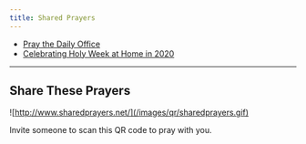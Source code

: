 ```yaml
---
title: Shared Prayers
---
```


- [Pray the Daily Office](daily/)
- [Celebrating Holy Week at Home in 2020](holidays/holy_week)

------------

## Share These Prayers

![http://www.sharedprayers.net/](/images/qr/sharedprayers.gif)

Invite someone to scan this QR code to pray with you.
